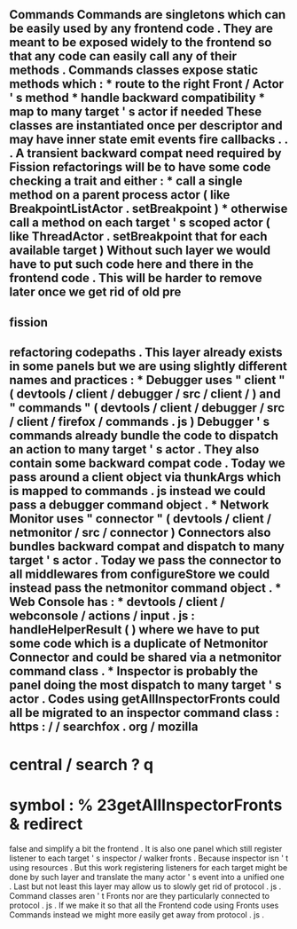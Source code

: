 #
Commands
Commands
are
singletons
which
can
be
easily
used
by
any
frontend
code
.
They
are
meant
to
be
exposed
widely
to
the
frontend
so
that
any
code
can
easily
call
any
of
their
methods
.
Commands
classes
expose
static
methods
which
:
*
route
to
the
right
Front
/
Actor
'
s
method
*
handle
backward
compatibility
*
map
to
many
target
'
s
actor
if
needed
These
classes
are
instantiated
once
per
descriptor
and
may
have
inner
state
emit
events
fire
callbacks
.
.
.
A
transient
backward
compat
need
required
by
Fission
refactorings
will
be
to
have
some
code
checking
a
trait
and
either
:
*
call
a
single
method
on
a
parent
process
actor
(
like
BreakpointListActor
.
setBreakpoint
)
*
otherwise
call
a
method
on
each
target
'
s
scoped
actor
(
like
ThreadActor
.
setBreakpoint
that
for
each
available
target
)
Without
such
layer
we
would
have
to
put
such
code
here
and
there
in
the
frontend
code
.
This
will
be
harder
to
remove
later
once
we
get
rid
of
old
pre
-
fission
-
refactoring
codepaths
.
This
layer
already
exists
in
some
panels
but
we
are
using
slightly
different
names
and
practices
:
*
Debugger
uses
"
client
"
(
devtools
/
client
/
debugger
/
src
/
client
/
)
and
"
commands
"
(
devtools
/
client
/
debugger
/
src
/
client
/
firefox
/
commands
.
js
)
Debugger
'
s
commands
already
bundle
the
code
to
dispatch
an
action
to
many
target
'
s
actor
.
They
also
contain
some
backward
compat
code
.
Today
we
pass
around
a
client
object
via
thunkArgs
which
is
mapped
to
commands
.
js
instead
we
could
pass
a
debugger
command
object
.
*
Network
Monitor
uses
"
connector
"
(
devtools
/
client
/
netmonitor
/
src
/
connector
)
Connectors
also
bundles
backward
compat
and
dispatch
to
many
target
'
s
actor
.
Today
we
pass
the
connector
to
all
middlewares
from
configureStore
we
could
instead
pass
the
netmonitor
command
object
.
*
Web
Console
has
:
*
devtools
/
client
/
webconsole
/
actions
/
input
.
js
:
handleHelperResult
(
)
where
we
have
to
put
some
code
which
is
a
duplicate
of
Netmonitor
Connector
and
could
be
shared
via
a
netmonitor
command
class
.
*
Inspector
is
probably
the
panel
doing
the
most
dispatch
to
many
target
'
s
actor
.
Codes
using
getAllInspectorFronts
could
all
be
migrated
to
an
inspector
command
class
:
https
:
/
/
searchfox
.
org
/
mozilla
-
central
/
search
?
q
=
symbol
:
%
23getAllInspectorFronts
&
redirect
=
false
and
simplify
a
bit
the
frontend
.
It
is
also
one
panel
which
still
register
listener
to
each
target
'
s
inspector
/
walker
fronts
.
Because
inspector
isn
'
t
using
resources
.
But
this
work
registering
listeners
for
each
target
might
be
done
by
such
layer
and
translate
the
many
actor
'
s
event
into
a
unified
one
.
Last
but
not
least
this
layer
may
allow
us
to
slowly
get
rid
of
protocol
.
js
.
Command
classes
aren
'
t
Fronts
nor
are
they
particularly
connected
to
protocol
.
js
.
If
we
make
it
so
that
all
the
Frontend
code
using
Fronts
uses
Commands
instead
we
might
more
easily
get
away
from
protocol
.
js
.
